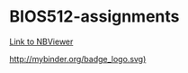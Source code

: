 # BIOS512-assignments

[Link to NBViewer](https://nbviewer.jupyter.org/github/alexispayton/BIOS512-assignments/tree/main/)

[http://mybinder.org/badge_logo.svg)](http://mybinder.org/v2/gh/alexispayton/bios512-assignments/main)
